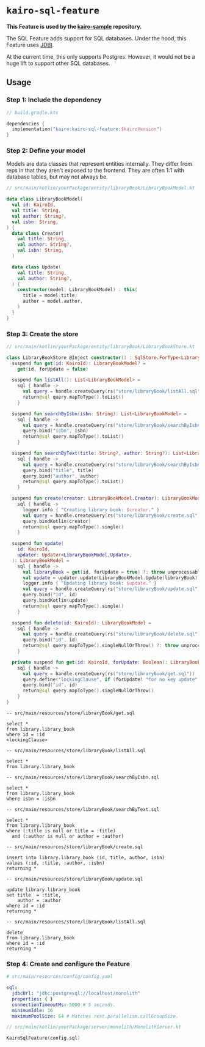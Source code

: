 # `kairo-sql-feature`

**This Feature is used by the [kairo-sample](https://github.com/hudson155/kairo-sample) repository.**

The SQL Feature adds support for SQL databases.
Under the hood, this Feature uses [JDBI](https://jdbi.org/).

At the current time, this only supports Postgres.
However, it would not be a huge lift to support other SQL databases.

## Usage

### Step 1: Include the dependency

```kotlin
// build.gradle.kts

dependencies {
  implementation("kairo:kairo-sql-feature:$kairoVersion")
}
```

### Step 2: Define your model

Models are data classes that represent entities internally.
They differ from reps in that they aren't exposed to the frontend.
They are often 1:1 with database tables, but may not always be.

```kotlin
// src/main/kotlin/yourPackage/entity/libraryBook/LibraryBookModel.kt

data class LibraryBookModel(
  val id: KairoId,
  val title: String,
  val author: String?,
  val isbn: String,
) {
  data class Creator(
    val title: String,
    val author: String?,
    val isbn: String,
  )

  data class Update(
    val title: String,
    val author: String?,
  ) {
    constructor(model: LibraryBookModel) : this(
      title = model.title,
      author = model.author,
    )
  }
}
```

### Step 3: Create the store

```kotlin
// src/main/kotlin/yourPackage/entity/libraryBook/LibraryBookStore.kt

class LibraryBookStore @Inject constructor() : SqlStore.ForType<LibraryBookModel>() {
  suspend fun get(id: KairoId): LibraryBookModel? =
    get(id, forUpdate = false)

  suspend fun listAll(): List<LibraryBookModel> =
    sql { handle ->
      val query = handle.createQuery(rs("store/libraryBook/listAll.sql"))
      return@sql query.mapToType().toList()
    }

  suspend fun searchByIsbn(isbn: String): List<LibraryBookModel> =
    sql { handle ->
      val query = handle.createQuery(rs("store/libraryBook/searchByIsbn.sql"))
      query.bind("isbn", isbn)
      return@sql query.mapToType().toList()
    }

  suspend fun searchByText(title: String?, author: String?): List<LibraryBookModel> =
    sql { handle ->
      val query = handle.createQuery(rs("store/libraryBook/searchByIsbn.sql"))
      query.bind("title", title)
      query.bind("author", author)
      return@sql query.mapToType().toList()
    }

  suspend fun create(creator: LibraryBookModel.Creator): LibraryBookModel =
    sql { handle ->
      logger.info { "Creating library book: $creator." }
      val query = handle.createQuery(rs("store/libraryBook/create.sql"))
      query.bindKotlin(creator)
      return@sql query.mapToType().single()
    }

  suspend fun update(
    id: KairoId,
    updater: Updater<LibraryBookModel.Update>,
  ): LibraryBookModel =
    sql { handle ->
      val libraryBook = get(id, forUpdate = true) ?: throw unprocessable(LibraryBookNotFound())
      val update = updater.update(LibraryBookModel.Update(libraryBook))
      logger.info { "Updating library book: $update." }
      val query = handle.createQuery(rs("store/libraryBook/update.sql"))
      query.bind("id", id)
      query.bindKotlin(update)
      return@sql query.mapToType().single()
    }

  suspend fun delete(id: KairoId): LibraryBookModel =
    sql { handle ->
      val query = handle.createQuery(rs("store/libraryBook/delete.sql"))
      query.bind("id", id)
      return@sql query.mapToType().singleNullOrThrow() ?: throw unprocessable(LibraryBookNotFound())
    }

  private suspend fun get(id: KairoId, forUpdate: Boolean): LibraryBookModel? =
    sql { handle ->
      val query = handle.createQuery(rs("store/libraryBook/get.sql"))
      query.define("lockingClause", if (forUpdate) "for no key update" else "")
      query.bind("id", id)
      return@sql query.mapToType().singleNullOrThrow()
    }
}
```

```postgresql
-- src/main/resources/store/libraryBook/get.sql

select *
from library.library_book
where id = :id
<lockingClause>
```

```postgresql
-- src/main/resources/store/libraryBook/listAll.sql

select *
from library.library_book
```

```postgresql
-- src/main/resources/store/libraryBook/searchByIsbn.sql

select *
from library.library_book
where isbn = :isbn
```

```postgresql
-- src/main/resources/store/libraryBook/searchByText.sql

select *
from library.library_book
where (:title is null or title = :title)
  and (:author is null or author = :author)
```

```postgresql
-- src/main/resources/store/libraryBook/create.sql

insert into library.library_book (id, title, author, isbn)
values (:id, :title, :author, :isbn)
returning *
```

```postgresql
-- src/main/resources/store/libraryBook/update.sql

update library.library_book
set title  = :title,
    author = :author
where id = :id
returning *
```

```postgresql
-- src/main/resources/store/libraryBook/listAll.sql

delete
from library.library_book
where id = :id
returning *
```

### Step 4: Create and configure the Feature

```yaml
# src/main/resources/config/config.yaml

sql:
  jdbcUrl: "jdbc:postgresql://localhost/monolith"
  properties: { }
  connectionTimeoutMs: 5000 # 5 seconds.
  minimumIdle: 16
  maximumPoolSize: 64 # Matches rest.parallelism.callGroupSize.
```

```kotlin
// src/main/kotlin/yourPackage/server/monolith/MonolithServer.kt

KairoSqlFeature(config.sql)
```
